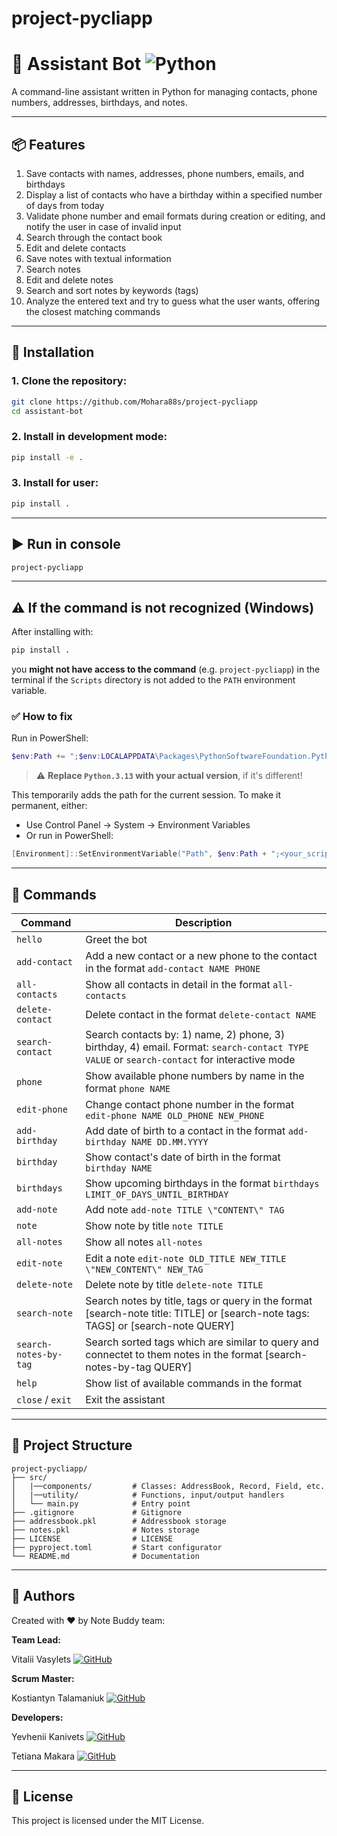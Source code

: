 
# project-pycliapp

# 🤖 Assistant Bot ![Python](https://img.shields.io/badge/Python-3776AB?style=flat&logo=python&logoColor=white)

A command-line assistant written in Python for managing contacts, phone numbers, addresses, birthdays, and notes.

---

## 📦 Features

1. Save contacts with names, addresses, phone numbers, emails, and birthdays
2. Display a list of contacts who have a birthday within a specified number of days from today
3. Validate phone number and email formats during creation or editing, and notify the user in case of invalid input
4. Search through the contact book
5. Edit and delete contacts
6. Save notes with textual information
7. Search notes
8. Edit and delete notes
9. Search and sort notes by keywords (tags)
10. Analyze the entered text and try to guess what the user wants, offering the closest matching commands

---

## 🚀 Installation

### 1. Clone the repository:
```bash
git clone https://github.com/Mohara88s/project-pycliapp
cd assistant-bot
```

### 2. Install in development mode:
```bash
pip install -e .
```

### 3. Install for user:
```bash
pip install .
```

---

## ▶️ Run in console

```bash
project-pycliapp
```

---

## ⚠️ If the command is not recognized (Windows)

After installing with:

```bash
pip install .
```

you **might not have access to the command** (e.g. `project-pycliapp`) in the terminal if the `Scripts` directory is not added to the `PATH` environment variable.

### ✅ How to fix

Run in PowerShell:

```powershell
$env:Path += ";$env:LOCALAPPDATA\Packages\PythonSoftwareFoundation.Python.3.13_qbz5n2kfra8p0\LocalCache\local-packages\Python313\Scripts"
```

> ⚠️ **Replace `Python.3.13` with your actual version**, if it's different!

This temporarily adds the path for the current session. To make it permanent, either:
- Use Control Panel → System → Environment Variables
- Or run in PowerShell:
```powershell
[Environment]::SetEnvironmentVariable("Path", $env:Path + ";<your_scripts_path>", "User")
```

---

## 💬 Commands

| Command                 | Description                                                                                                                                 |
|-------------------------|---------------------------------------------------------------------------------------------------------------------------------------------|
| `hello`                 | Greet the bot                                                                                                                               |
| `add-contact`           | Add a new contact or a new phone to the contact in the format `add-contact NAME PHONE`                                                      |
| `all-contacts`          | Show all contacts in detail in the format `all-contacts`                                                                                    |
| `delete-contact`        | Delete contact in the format `delete-contact NAME`                                                                                          |
| `search-contact`        | Search contacts by: 1) name, 2) phone, 3) birthday, 4) email. Format: `search-contact TYPE VALUE` or `search-contact` for interactive mode  |
| `phone`                 | Show available phone numbers by name in the format `phone NAME`                                                                             |
| `edit-phone`            | Change contact phone number in the format `edit-phone NAME OLD_PHONE NEW_PHONE`                                                             |
| `add-birthday`          | Add date of birth to a contact in the format `add-birthday NAME DD.MM.YYYY`                                                                 |
| `birthday`              | Show contact's date of birth in the format `birthday NAME`                                                                                  |
| `birthdays`             | Show upcoming birthdays in the format `birthdays LIMIT_OF_DAYS_UNTIL_BIRTHDAY`                                                              |
| `add-note`              | Add note `add-note TITLE \"CONTENT\" TAG`                                                                                                   |
| `note`                  | Show note by title `note TITLE`                                                                                                             |
| `all-notes`             | Show all notes `all-notes`                                                                                                                  |
| `edit-note`             | Edit a note `edit-note OLD_TITLE NEW_TITLE \"NEW_CONTENT\" NEW_TAG`                                                                         |
| `delete-note`           | Delete note by title `delete-note TITLE`                                                                                                    |
| `search-note`           | Search notes by title, tags or query in the format [search-note title: TITLE] or [search-note tags: TAGS] or [search-note QUERY]            |
| `search-notes-by-tag`   | Search sorted tags which are similar to query and connectet to them notes in the format [search-notes-by-tag QUERY]                         |
| `help`                  | Show list of available commands in the format                                                                                               |
| `close` / `exit`        | Exit the assistant                                                                                                                          |

---

## 📁 Project Structure

```
project-pycliapp/
├── src/
│   |──components/         # Classes: AddressBook, Record, Field, etc.
│   |──utility/            # Functions, input/output handlers
│   └── main.py            # Entry point
├── .gitignore             # Gitignore
├── addressbook.pkl        # Addressbook storage
├── notes.pkl              # Notes storage
├── LICENSE                # LICENSE
├── pyproject.toml         # Start configurator
└── README.md              # Documentation
```

---

## 👤 Authors

Created with ❤️ by Note Buddy team:

**Team Lead:** 

Vitalii Vasylets
[![GitHub](https://img.shields.io/badge/GitHub-181717?style=flat&logo=github&logoColor=white)](https://github.com/Mohara88s)
 
**Scrum Master:**

Kostiantyn Talamaniuk
[![GitHub](https://img.shields.io/badge/GitHub-181717?style=flat&logo=github&logoColor=white)](https://github.com/antifloodbot)

**Developers:** 

Yevhenii Kanivets
[![GitHub](https://img.shields.io/badge/GitHub-181717?style=flat&logo=github&logoColor=white)](https://github.com/EZDIVINER)

Tetiana Makara
[![GitHub](https://img.shields.io/badge/GitHub-181717?style=flat&logo=github&logoColor=white)](https://github.com/Tetiana-co)

---
## 📄 License

This project is licensed under the MIT License.
